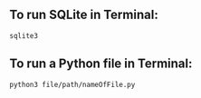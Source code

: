 ## To run SQLite in Terminal:

`sqlite3`

## To run a Python file in Terminal:

`python3 file/path/nameOfFile.py`
